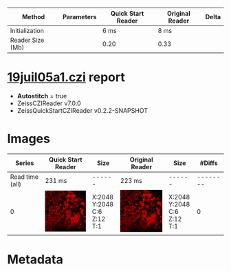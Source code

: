 |  Method            | Parameters       | Quick Start Reader | Original Reader | Delta  |
| -------------------|------------------|--------------------|-----------------|------- |
| Initialization     |                  |6 ms|8 ms|        |
| Reader Size (Mb)     |                  |0.20|0.33|        |
# [19juil05a1.czi](https://zenodo.org/record/4627738/files/19juil05a1.czi) report
 - **Autostitch** = true
 - ZeissCZIReader v7.0.0
 - ZeissQuickStartCZIReader v0.2.2-SNAPSHOT

# Images 

| Series            | Quick Start Reader | Size | Original Reader | Size | #Diffs |
|-------------------|--------------------|------|-----------------|------|--------|
| Read time (all)   |231 ms|------|223 ms|------|--------|
|0|![19juil05a1.quick_true.flat_true.stitch_true.series_0.jpg](19juil05a1/19juil05a1.quick_true.flat_true.stitch_true.series_0.jpg)|X:2048<br>Y:2048<br>C:6<br>Z:12<br>T:1|![19juil05a1.quick_false.flat_true.stitch_true.series_0.jpg](19juil05a1/19juil05a1.quick_false.flat_true.stitch_true.series_0.jpg)|X:2048<br>Y:2048<br>C:6<br>Z:12<br>T:1|0|

# Metadata

